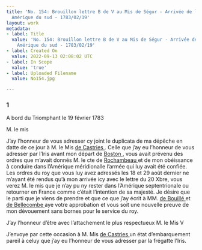 ```yaml
---
title: 'No. 154: Brouillon lettre B de V au Mis de Ségur - Arrivée de l''armée en
  Amérique du sud - 1783/02/19'
layout: work
metadata:
- label: Title
  value: 'No. 154: Brouillon lettre B de V au Mis de Ségur - Arrivée de l''armée en
    Amérique du sud - 1783/02/19'
- label: Created On
  value: 2022-09-13 02:08:02 UTC
- label: In Scope
  value: 'true'
- label: Uploaded Filename
  value: No154.jpg

---
```

<div class="pages">
<div id="page-32547497">
<h3><a name="page-32547497">1</a></h3>
<div class="page-content">
<p>A bord du Triomphant le 19 février 1783</p>
<p>M. le mis</p>
<p>J’ay l’honneur de vous adresser cy joint le duplicata <span class="line-break"> </span>de ma dépêche en datte de ce jour à M. le Mis <a href="../subjects/32163015.html" title="Charles Eugène Gabriel de La Croix, marquis de Castries; 1727-1801"> de Castries </a>. <span class="line-break"> </span>Celle que j’ay eu l’honneur de vous adresser par l’Iris <span class="line-break"> </span>avant mon départ de <a href="../subjects/32162836.html" title=" Boston, Masssachusetts"> Boston </a>, vous avait prévenu des <span class="line-break"> </span>ordres que m’avait donnés M. le cte de <a href="../subjects/32166229.html" title="Jean-Baptiste Donatien de Vimeur de Rochambeau; 1725-1807"> Rochambeau </a> <span class="line-break"> </span>et de mon obéissance à conduire dans l’Amérique méridionalle<span class="line-break"> </span>l’armée qui luy avait été confiée. Les ordres du roy que vous <span class="line-break"> </span>luy avez adressés les 18 et 29 août dernier ne m’ayant été <span class="line-break"> </span>rendus qu’à mon arrivée icy avec le lettre du 20 Xbre, vous<span class="line-break"> </span>verez M. le mis que je n’ay pu ny rester dans l’Amérique <span class="line-break"> </span>septentrionale ou retourner en France comme c’était <span class="line-break"> </span>l’intention de sa majesté. Je désire que le parti que je <span class="line-break"> </span>viens de prendre et que ce que j’ay écrit à MM. <a href="../subjects/32163080.html" title="François Claude Amour, Marquis de Bouillé; 1739-1800"> de Bouillé </a> <span class="line-break"> </span>et <a href="../subjects/32163081.html" title="Guillaume Léonard de Bellecombe; 1728-1792"> de Bellecombe </a> aye votre approbation et vous soit une <span class="line-break"> </span>nouvelle preuve de mon dévouement sans bornes pour le<span class="line-break"> </span>service du roy.</p>
<p>J’ay l’honneur d’être avec l’attachement le plus respectueux <span class="line-break"> </span>M. le Mis <span class="line-break"> </span>V</p>
<p>J’envoye par cette occasion à M. Mis <a href="../subjects/32163015.html" title="Charles Eugène Gabriel de La Croix, marquis de Castries; 1727-1801"> de Castries </a> <span class="line-break"> </span>un état d’embarquement pareil à celuy que j’ay eu l’honneur de vous <span class="line-break"> </span>adresser par la frégatte l’Iris.</p>
</div>
</div>
<br />
</div>
